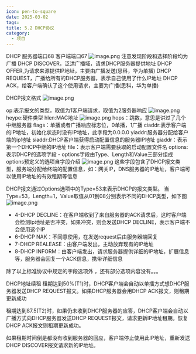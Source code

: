 ```yaml
---
icon: pen-to-square
date: 2025-03-02
tags: 
title: 5.2 DHCP协议
category:
  - 项目
---
```

DHCP 服务器端口68
客户端端口67
![image.png](https://cdn.jsdelivr.net/gh/fakeppa/blog-img/20250302124558.png)
注意发现阶段和选择阶段均为广播
DHCP DISCOVER，泛洪广播域，请求DHCP服务器提供地址
DHCP OFFER,为请求来源提供IP地址，主要由广播发送(思科，华为单播)
DHCP REQUEST，广播给所有的DHCP服务器，表示自己使用了什么IP地址
DHCP ACK，给客户端确认了这个使用请求，主要为广播(思科，华为单播)

DHCP报文格式
![image.png](https://cdn.jsdelivr.net/gh/fakeppa/blog-img/20250302130816.png)

op:表示报文的类型，取值为1客户端请求，取值为2服务器响应
![image.png](https://cdn.jsdelivr.net/gh/fakeppa/blog-img/20250302131312.png)
heype:硬件类型
hlen:MAC地址
![image.png](https://cdn.jsdelivr.net/gh/fakeppa/blog-img/20250302131452.png)
hops：跳数，意思是讲过了几个中继服务器
flags：单播或者广播响应标志位，0单播，1广播
ciaddr:表示客户端的IP地址，初始化状态时没有IP地址，此字段为0.0.0.0
yiaddr:服务器分配给客户端的ip地址
siaddr:DHCP客户端获得启动配置信息的服务器IP地址
giaddr：表示第一个DHCP中继的IP地址
file：表示客户端需要获取的启动配置文件名
options:表示DHCP的选项字段
	- options字段由Type、Length和Value三部分组成
options预定义的选项自字段介绍
![image.png](https://cdn.jsdelivr.net/gh/fakeppa/blog-img/20250302132815.png)
这些字段包含了DHCP报文类型，服务端分配给终端的配置信息，如：网关IP，DNS服务器的IP地址，客户端可以使用IP地址的有效租期等信息

DHCP报文通过Options选项中的Type=53来表示DHCP的报文类型。
当Type=53，Length=1，Value取值从01到08分别表示不同的DHCP类型，如下图
![image.png](https://cdn.jsdelivr.net/gh/fakeppa/blog-img/20250302133242.png)
- 4-DHCP DECLINE：在客户端收到了来自服务器的ACK请求后，这时客户端会检测Ip地址是否冲突，如果冲突，则会发送DHCP DECLINE，表示客户端不会使用这个IP
- 6-DHCP NAK：不同意使用，在发送request后由服务器端回复
- 7-DHCP REALEASE：由客户端发出，主动放弃现有的IP地址
- 8-DHCP INFORM：由客户端发出，请求服务器提供详细的IP地址，扩展信息等，服务器会回复一个ACK信息，携带详细信息

除了以上标准协议中规定的字段选项外 ，还有部分选项内容没有。。。

DHCP地址续租
租期达到50%(T1)时，DHCP客户端会自动以单播方式想DHCP服务器发送DHCP REQUEST报文。如果DHCP服务器会用DHCP ACK报文，则租期更新成功

租期达到87.5(T2)时，如果仍未收到DHCP服务器的应答，DHCP客户端会自动以广播方式向DHCP服务器发送DHCP REQUEST报文，请求更新IP地址租期。恢复DHCP ACK报文则租期更新成功。

如果租期时间倒是都没有收到服务器的回应，客户端停止使用此IP地址，重新发送DHCP DISCOVER报文请求新的IP地址。